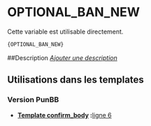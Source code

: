 # OPTIONAL_BAN_NEW


Cette variable est utilisable directement.

```html
{OPTIONAL_BAN_NEW}
```

##Description
[*Ajouter une description*](https://fa-tvars.appspot.com/var/OPTIONAL_BAN_NEW)

## Utilisations dans les templates

### Version PunBB

* __[Template confirm_body](../tpl/var/punbb/confirm_body.md#readme) :__[ligne 6](../tpl/src/punbb/confirm_body.tpl#L6)